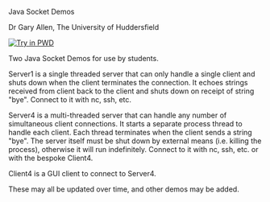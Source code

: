 Java Socket Demos

Dr Gary Allen, The University of Huddersfield

[![Try in PWD](https://raw.githubusercontent.com/play-with-docker/stacks/master/assets/images/button.png)](https://labs.play-with-docker.com/?stack=https://raw.githubusercontent.com/UniBen/Java-Socket-Demos/cache_busting/docker-compose.2.yml)

Two Java Socket Demos for use by students.

Server1 is a single threaded server that can only handle a single client and shuts down when the client terminates the connection.  It echoes strings received from client back to the client and shuts down on receipt of string "bye".  Connect to it with nc, ssh, etc.

Server4 is a multi-threaded server that can handle any number of simultaneous client connections.  It starts a separate process thread to handle each client.  Each thread terminates when the client sends a string "bye".  The server itself must be shut down by external means (i.e. killing the process), otherwise it will run indefinitely.  Connect to it with nc, ssh, etc. or with the bespoke Client4.

Client4 is a GUI client to connect to Server4.

These may all be updated over time, and other demos may be added.


